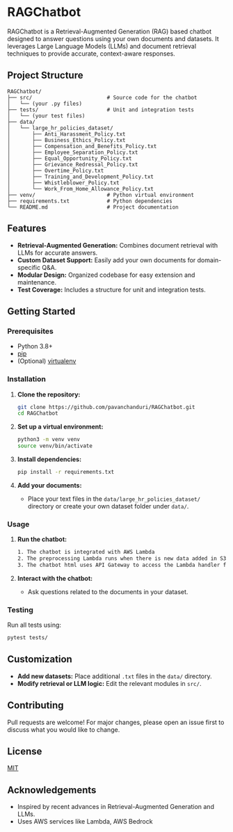 # RAGChatbot

RAGChatbot is a Retrieval-Augmented Generation (RAG) based chatbot designed to answer questions using your own documents and datasets. It leverages Large Language Models (LLMs) and document retrieval techniques to provide accurate, context-aware responses.

## Project Structure

```
RAGChatbot/
├── src/                        # Source code for the chatbot
│   └── (your .py files)
├── tests/                      # Unit and integration tests
│   └── (your test files)
├── data/
│   └── large_hr_policies_dataset/
│       ├── Anti_Harassment_Policy.txt
│       ├── Business_Ethics_Policy.txt
│       ├── Compensation_and_Benefits_Policy.txt
│       ├── Employee_Separation_Policy.txt
│       ├── Equal_Opportunity_Policy.txt
│       ├── Grievance_Redressal_Policy.txt
│       ├── Overtime_Policy.txt
│       ├── Training_and_Development_Policy.txt
│       ├── Whistleblower_Policy.txt
│       └── Work_From_Home_Allowance_Policy.txt
├── venv/                       # Python virtual environment
├── requirements.txt            # Python dependencies
└── README.md                   # Project documentation
```

## Features

- **Retrieval-Augmented Generation:** Combines document retrieval with LLMs for accurate answers.
- **Custom Dataset Support:** Easily add your own documents for domain-specific Q&A.
- **Modular Design:** Organized codebase for easy extension and maintenance.
- **Test Coverage:** Includes a structure for unit and integration tests.

## Getting Started

### Prerequisites

- Python 3.8+
- [pip](https://pip.pypa.io/en/stable/)
- (Optional) [virtualenv](https://virtualenv.pypa.io/en/latest/)

### Installation

1. **Clone the repository:**
    ```sh
    git clone https://github.com/pavanchanduri/RAGChatbot.git
    cd RAGChatbot
    ```

2. **Set up a virtual environment:**
    ```sh
    python3 -m venv venv
    source venv/bin/activate
    ```

3. **Install dependencies:**
    ```sh
    pip install -r requirements.txt
    ```

4. **Add your documents:**
    - Place your text files in the `data/large_hr_policies_dataset/` directory or create your own dataset folder under `data/`.

### Usage

1. **Run the chatbot:**
    ```sh
    1. The chatbot is integrated with AWS Lambda
    2. The preprocessing Lambda runs when there is new data added in S3 and the embeddings are created and added to pinecone DB.
    3. The chatbot html uses API Gateway to access the Lambda handler function that handles the chatbot interactions
    ```

2. **Interact with the chatbot:**
    - Ask questions related to the documents in your dataset.

### Testing

Run all tests using:
```sh
pytest tests/
```

## Customization

- **Add new datasets:** Place additional `.txt` files in the `data/` directory.
- **Modify retrieval or LLM logic:** Edit the relevant modules in `src/`.

## Contributing

Pull requests are welcome! For major changes, please open an issue first to discuss what you would like to change.

## License

[MIT](LICENSE)

## Acknowledgements

- Inspired by recent advances in Retrieval-Augmented Generation and LLMs.
- Uses AWS services like Lambda, AWS Bedrock